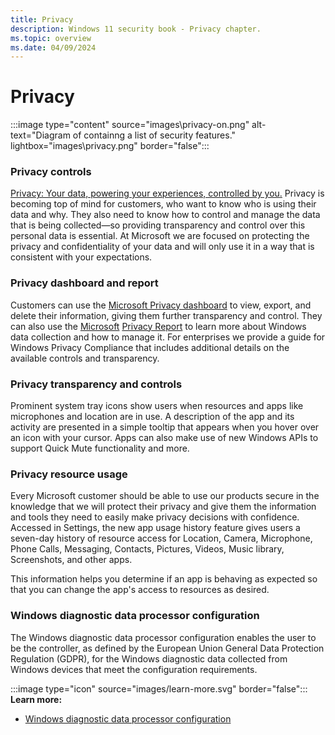 ```yaml
---
title: Privacy
description: Windows 11 security book - Privacy chapter.
ms.topic: overview
ms.date: 04/09/2024
---
```


# Privacy

:::image type="content" source="images\privacy-on.png" alt-text="Diagram of containng a list of security features." lightbox="images\privacy.png" border="false":::

### Privacy controls

[Privacy: Your data, powering your experiences, controlled by you](https://privacy.microsoft.com/)[.](https://privacy.microsoft.com/) Privacy is becoming top of mind for customers, who want to know who is using their data and why. They also need to know how to control and manage the data that is being collected—so providing transparency and control over this personal data is essential. At Microsoft we are focused on protecting the privacy and confidentiality of your data and will only use it in a way that is consistent with your expectations.

### Privacy dashboard and report

Customers can use the [Microsoft Privacy dashboard](https://account.microsoft.com/privacy) to view, export, and delete their information, giving them further transparency and control. They can also use the [Microsoft](https://privacy.microsoft.com/privacy-report) [Privacy Report](https://privacy.microsoft.com/privacy-report) to learn more about Windows data collection and how to manage it. For enterprises we provide a guide for Windows Privacy Compliance that includes additional details on the available controls and transparency.

### Privacy transparency and controls

Prominent system tray icons show users when resources and apps like microphones and location are in use. A description of the app and its activity are presented in a simple tooltip that appears when you hover over an icon with your cursor. Apps can also make use of new Windows APIs to support Quick Mute functionality and more.

### Privacy resource usage

Every Microsoft customer should be able to use our products secure in the knowledge that we will protect their privacy and give them the information and tools they need to easily make privacy decisions with confidence. Accessed in Settings, the new app usage history feature gives users a seven-day history of resource access for Location, Camera, Microphone, Phone Calls, Messaging, Contacts, Pictures, Videos, Music library, Screenshots, and other apps.

This information helps you determine if an app is behaving as expected so that you can change the app's access to resources as desired.

### Windows diagnostic data processor configuration

The Windows diagnostic data processor configuration enables the user to be the controller, as defined by the European Union General Data Protection Regulation (GDPR), for the Windows diagnostic data collected from Windows devices that meet the configuration requirements.

:::image type="icon" source="images/learn-more.svg" border="false"::: **Learn more:**

- [Windows diagnostic data processor configuration](https://learn.microsoft.com/windows/privacy/configure-windows-diagnostic-data-in-your-organization#enable-windows-diagnostic-data-processor-configuration)

